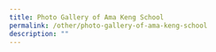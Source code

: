 ```yaml
---
title: Photo Gallery of Ama Keng School
permalink: /other/photo-gallery-of-ama-keng-school
description: ""
---
```

